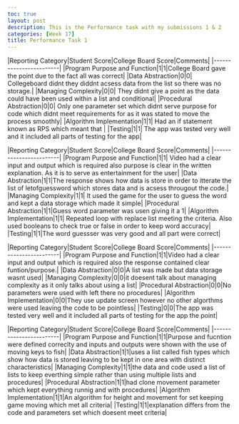 ```yaml
---
toc: true
layout: post
description: This is the Performance task with my submissions 1 & 2
categories: [Week 17]
title: Performance Task 1
---
```




|Reporting Category|Student Score|College Board Score|Comments|
|------------------------|
|Program Purpose and Function|1|1|College Board gave the point due to the fact all was correct|
|Data Abstraction|0|0| Collegeboard didnt they diddnt acsess data from the list so there was no storage.|
|Managing Complexity|0|0| They didnt give a point as the data could have been used within a list and conditional|
|Procedural Abstraction|0|0| Only one parameter set which didnt serve purpose for code which didnt meet requirements for as it was stated to move the process smoothly|
|Algorithm Implementation|1|1| 	Had an if statement known as RPS which meant that |
|Testing|1|1| The app was tested very well and it included all parts of testing for the app|

|Reporting Category|Student Score|College Board Score|Comments|
|------------------------|
|Program Purpose and Function|1|1|	Video had a clear input and output which is required also purpose is clear in the written explanation. As it is to serve as entertainment for the user|
|Data Abstraction|1|1|The response shows how data is store in order to itterate the list of letofguessword which stores data and is acsess througout the code.|
|Managing Complexity|1|1| It used the game for the user to guess the word and kept a data storage which made it simple|
|Procedural Abstraction|1|1|Guess word parameter was usen giving it a 1|
|Algorithm Implementation|1|1| Repeated loop with replace list meeting the criteria. Also used booleans to check true or false in order to keep word accuracy|
|Testing|1|1|The word guessser was very good and all part were correct|

|Reporting Category|Student Score|College Board Score|Comments|
|------------------------|
|Program Purpose and Function|1|1|Video had a clear input and output which is required also the response contained clear funtion/purpose.|
|Data Abstraction|0|0|A list was made but data storage wasnt used|
|Managing Complexity|0|0|it doesent talk about managing complexity as it only talks about using a list|
|Procedural Abstraction|0|0|No parameters were used with left there no procedures|
|Algorithm Implementation|0|0|They use update screen however no other algorthms were used leaving the code to be pointless|
|Testing|0|0|The app was tested very well and it included all parts of testing for the app the point|

|Reporting Category|Student Score|College Board Score|Comments|
|------------------------|
|Program Purpose and Function|1|1|Purpose and fucntion were defined correclty and inputs and outputs were shown with the use of moving keys to fish|
|Data Abstraction|1|1|uses a list called fish types which show how data is stored leaving to be kept in one area with distinct characteristics|
|Managing Complexity|1|1|the data and code used a list of lists to keep everthing simple rather than using multiple lists and procedures|
|Procedural Abstraction|1|1|had clone movement parameter which kept everything runnig and with procedures|
|Algorithm Implementation|1|1|An algorithm for height and movement for set keeping game moving which met all criteria|
|Testing|1|1|explanation differs from the code and parameters set which doesent meet criteria|

